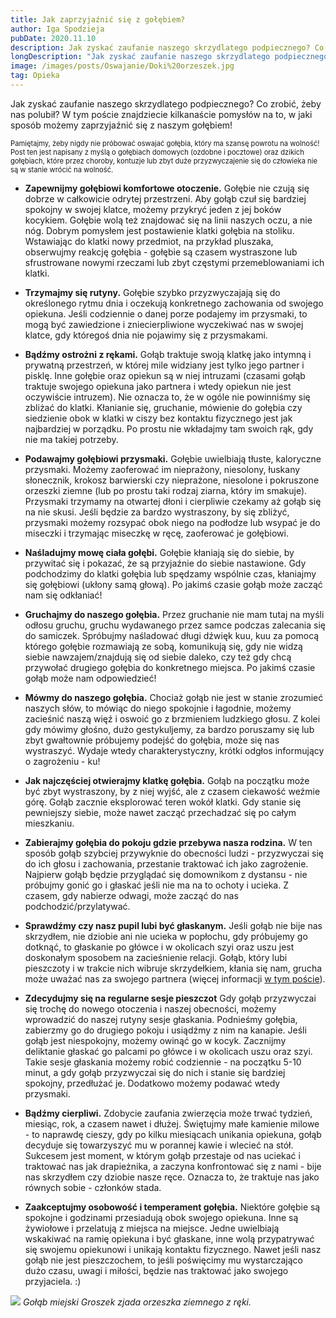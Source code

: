 ```yaml
---
title: Jak zaprzyjaźnić się z gołębiem?
author: Iga Spodzieja
pubDate: 2020.11.10
description: Jak zyskać zaufanie naszego skrzydlatego podpiecznego? Co zrobić, żeby nas polubił?
longDescription: "Jak zyskać zaufanie naszego skrzydlatego podpiecznego? Co zrobić, żeby nas polubił? W tym poście znajdziecie kilkanaście pomysłów na to, w jaki sposób możemy zaprzyjaźnić się z naszym gołębiem! Pamiętajmy, żeby nigdy nie próbować oswajać gołębia, który ma szansę powrotu na wolność!"
image: /images/posts/Oswajanie/Doki%20orzeszek.jpg
tag: Opieka
---
```


Jak zyskać zaufanie naszego skrzydlatego podpiecznego? Co zrobić, żeby nas polubił? W tym poście znajdziecie kilkanaście pomysłów na to, w jaki sposób możemy zaprzyjaźnić się z naszym gołębiem!

<span style="font-size: 80%">Pamiętajmy, żeby nigdy nie próbować oswajać gołębia, który ma szansę powrotu na wolność! Post ten jest napisany z myślą o gołębiach domowych (ozdobne i pocztowe) oraz dzikich gołębiach, które przez choroby, kontuzje lub zbyt duże przyzwyczajenie się do człowieka nie są w stanie wrócić na wolność.</span>

* **Zapewnijmy gołębiowi komfortowe otoczenie.** Gołębie nie czują się dobrze w całkowicie odrytej przestrzeni. Aby gołąb czuł się bardziej spokojny w swojej klatce, możemy przykryć jeden z jej boków kocykiem. Gołębie wolą też znajdować się na linii naszych oczu, a nie nóg. Dobrym pomysłem jest postawienie klatki gołębia na stoliku. Wstawiając do klatki nowy przedmiot, na przykład pluszaka, obserwujmy reakcję gołębia - gołębie są czasem wystraszone lub sfrustrowane nowymi rzeczami lub zbyt częstymi przemeblowaniami ich klatki.

* **Trzymajmy się rutyny.** Gołębie szybko przyzwyczajają się do określonego rytmu dnia i oczekują konkretnego zachowania od swojego opiekuna. Jeśli codziennie o danej porze podajemy im przysmaki, to mogą być zawiedzione i zniecierpliwione wyczekiwać nas w swojej klatce, gdy któregoś dnia nie pojawimy się z przysmakami.

* **Bądźmy ostrożni z rękami.** Gołąb traktuje swoją klatkę jako intymną i prywatną przestrzeń, w której mile widziany jest tylko jego partner i pisklę. Inne gołębie oraz opiekun są w niej intruzami (czasami gołąb traktuje swojego opiekuna jako partnera i wtedy opiekun nie jest oczywiście intruzem). Nie oznacza to, że w ogóle nie powinniśmy się zbliżać do klatki. Kłanianie się, gruchanie, mówienie do gołębia czy siedzienie obok w klatki w ciszy bez kontaktu fizycznego jest jak najbardziej w porządku. Po prostu nie wkładajmy tam swoich rąk, gdy nie ma takiej potrzeby.

* **Podawajmy gołębiowi przysmaki.** Gołębie uwielbiają tłuste, kaloryczne przysmaki. Możemy zaoferować im nieprażony, niesolony, łuskany słonecznik, krokosz barwierski czy nieprażone, niesolone i pokruszone orzeszki ziemne (lub po prostu taki rodzaj ziarna, który im smakuje). Przysmaki trzymamy na otwartej dłoni i cierpliwie czekamy aż gołąb się na nie skusi. Jeśli będzie za bardzo wystraszony, by się zbliżyć, przysmaki możemy rozsypać obok niego na podłodze lub wsypać je do miseczki i trzymając miseczkę w ręcę, zaoferować je gołębiowi. 

* **Naśladujmy mowę ciała gołębi.** Gołębie kłaniają się do siebie, by przywitać się i pokazać, że są przyjaźnie do siebie nastawione. Gdy podchodzimy do klatki gołębia lub spędzamy wspólnie czas, kłaniajmy się gołębiowi (ukłony samą głową). Po jakimś czasie gołąb może zacząć nam się odkłaniać!

* **Gruchajmy do naszego gołębia.** Przez gruchanie nie mam tutaj na myśli odłosu gruchu, gruchu wydawanego przez samce podczas zalecania się do samiczek. Spróbujmy naśladować długi dźwięk kuu, kuu za pomocą którego gołębie rozmawiają ze sobą, komunikują się, gdy nie widzą siebie nawzajem/znajdują się od siebie daleko, czy też gdy chcą przywołać drugiego gołębia do konkretnego miejsca. Po jakimś czasie gołąb może nam odpowiedzieć!

* **Mówmy do naszego gołębia.** Chociaż gołąb nie jest w stanie zrozumieć naszych słów, to mówiąc do niego spokojnie i łagodnie, możemy zacieśnić naszą więź i oswoić go z brzmieniem ludzkiego głosu. Z kolei gdy mówimy głośno, dużo gestykuljemy, za bardzo poruszamy się lub zbyt gwałtownie próbujemy podejść do gołębia, może się nas wystraszyć. Wydaje wtedy charakterystyczny, krótki odgłos informujący o zagrożeniu - ku! 

* **Jak najczęściej otwierajmy klatkę gołębia.** Gołąb na początku może być zbyt wystraszony, by z niej wyjść, ale z czasem ciekawość weźmie górę. Gołąb zacznie eksplorować teren wokół klatki. Gdy stanie się pewniejszy siebie, może nawet zacząć przechadzać się po całym mieszkaniu.

* **Zabierajmy gołębia do pokoju gdzie przebywa nasza rodzina.** W ten sposób gołąb szybciej przywyknie do obecności ludzi - przyzwyczai się do ich głosu i zachowania, przestanie traktować ich jako zagrożenie. Najpierw gołąb będzie przyglądać się domownikom z dystansu - nie próbujmy gonić go i głaskać jeśli nie ma na to ochoty i ucieka. Z czasem, gdy nabierze odwagi, może zacząć do nas podchodzić/przylatywać.

* **Sprawdźmy czy nasz pupil lubi być głaskanym.** Jeśli gołąb nie bije nas skrzydłem, nie dziobie ani nie ucieka w popłochu, gdy próbujemy go dotknąć, to głaskanie po główce i w okolicach szyi oraz uszu jest doskonałym sposobem na zacieśnienie relacji. Gołąb, który lubi pieszczoty i w trakcie nich wibruje skrzydełkiem, kłania się nam, grucha może uważać nas za swojego partnera (więcej informacji [w tym poście](Gołębi%20pupil%20a%20jajka%20-%20antykoncepcja%20u%20gołębi)).

* **Zdecydujmy się na regularne sesje pieszczot** Gdy gołąb przyzwyczai się trochę do nowego otoczenia i naszej obecności, możemy wprowadzić do naszej rutyny sesje głaskania. Podnieśmy gołębia, zabierzmy go do drugiego pokoju i usiądźmy z nim na kanapie. Jeśli gołąb jest niespokojny, możemy owinąć go w kocyk. Zacznijmy deliktanie głaskać go palcami po główce i w okolicach uszu oraz szyi. Takie sesje głaskania możemy robić codziennie - na początku 5-10 minut, a gdy gołąb przyzwyczai się do nich i stanie się bardziej spokojny, przedłużać je. Dodatkowo możemy podawać wtedy przysmaki. 

* **Bądźmy cierpliwi.** Zdobycie zaufania zwierzęcia może trwać tydzień, miesiąc, rok, a czasem nawet i dłużej. Świętujmy małe kamienie milowe - to naprawdę cieszy, gdy po kilku miesiącach unikania opiekuna, gołąb decyduje się towarzyszyć mu w porannej kawie i wlecieć na stół. Sukcesem jest moment, w którym gołąb przestaje od nas uciekać i traktować nas jak drapieżnika, a zaczyna konfrontować się z nami - bije nas skrzydłem czy dziobie nasze ręce. Oznacza to, że traktuje nas jako równych sobie - członków stada.

* **Zaakceptujmy osobowość i temperament gołębia.** Niektóre gołębie są spokojne i godzinami przesiadują obok swojego opiekuna. Inne są żywiołowe i przelatują z miejsca na miejsce. Jedne uwielbiają wskakiwać na ramię opiekuna i być głaskane, inne wolą przypatrywać się swojemu opiekunowi i unikają kontaktu fizycznego. Nawet jeśli nasz gołąb nie jest pieszczochem, to jeśli poświęcimy mu wystarczająco dużo czasu, uwagi i miłości, będzie nas traktować jako swojego przyjaciela. :)

![](/images/posts/Oswajanie/Groch%20orzeszek.jpg)
*Gołąb miejski Groszek zjada orzeszka ziemnego z ręki.*